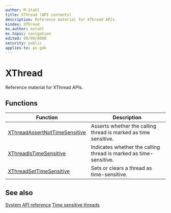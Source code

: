 ```yaml
---
author: M-Stahl
title: XThread (API contents)
description: Reference material for XThread APIs.
kindex: XThread
ms.author: mstahl
ms.topic: navigation
edited: 00/00/0000
security: public
applies-to: pc-gdk
---
```


# XThread  
  
Reference material for XThread APIs.  
  
  
## Functions  
  
| Function | Description |  
| --- | --- |  
| [XThreadAssertNotTimeSensitive](functions/xthreadassertnottimesensitive.md) | Asserts whether the calling thread is marked as time sensitive. |  
| [XThreadIsTimeSensitive](functions/xthreadistimesensitive.md) | Indicates whether the calling thread is marked as time-sensitive. |  
| [XThreadSetTimeSensitive](functions/xthreadsettimesensitive.md) | Sets or clears a thread as time-sensitive. |  
  
  
## See also  
[System API reference](../gc-reference-system-toc.md)
[Time sensitive threads](../../../system/overviews/time-sensitive-threads.md)  